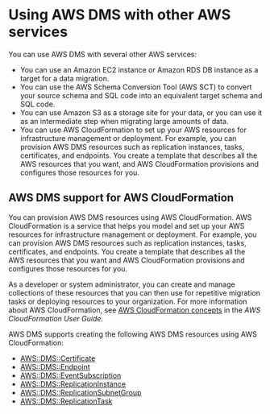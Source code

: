 # Using AWS DMS with other AWS services<a name="CHAP_Introduction.AWS"></a>

You can use AWS DMS with several other AWS services:
+ You can use an Amazon EC2 instance or Amazon RDS DB instance as a target for a data migration\.
+ You can use the AWS Schema Conversion Tool \(AWS SCT\) to convert your source schema and SQL code into an equivalent target schema and SQL code\.
+ You can use Amazon S3 as a storage site for your data, or you can use it as an intermediate step when migrating large amounts of data\.
+ You can use AWS CloudFormation to set up your AWS resources for infrastructure management or deployment\. For example, you can provision AWS DMS resources such as replication instances, tasks, certificates, and endpoints\. You create a template that describes all the AWS resources that you want, and AWS CloudFormation provisions and configures those resources for you\.

## AWS DMS support for AWS CloudFormation<a name="CHAP_Introduction.AWS.CloudFormation"></a>

You can provision AWS DMS resources using AWS CloudFormation\. AWS CloudFormation is a service that helps you model and set up your AWS resources for infrastructure management or deployment\. For example, you can provision AWS DMS resources such as replication instances, tasks, certificates, and endpoints\. You create a template that describes all the AWS resources that you want and AWS CloudFormation provisions and configures those resources for you\.

As a developer or system administrator, you can create and manage collections of these resources that you can then use for repetitive migration tasks or deploying resources to your organization\. For more information about AWS CloudFormation, see [AWS CloudFormation concepts](https://docs.aws.amazon.com/AWSCloudFormation/latest/UserGuide/cfn-whatis-concepts.html) in the *AWS CloudFormation User Guide\.*

AWS DMS supports creating the following AWS DMS resources using AWS CloudFormation:
+ [AWS::DMS::Certificate](https://docs.aws.amazon.com/AWSCloudFormation/latest/UserGuide/aws-resource-dms-certificate.html)
+ [AWS::DMS::Endpoint](https://docs.aws.amazon.com/AWSCloudFormation/latest/UserGuide/aws-resource-dms-endpoint.html)
+ [AWS::DMS::EventSubscription](https://docs.aws.amazon.com/AWSCloudFormation/latest/UserGuide/aws-resource-dms-eventsubscription.html)
+ [AWS::DMS::ReplicationInstance](https://docs.aws.amazon.com/AWSCloudFormation/latest/UserGuide/aws-resource-dms-replicationinstance.html)
+ [AWS::DMS::ReplicationSubnetGroup](https://docs.aws.amazon.com/AWSCloudFormation/latest/UserGuide/aws-resource-dms-replicationsubnetgroup.html)
+ [AWS::DMS::ReplicationTask](https://docs.aws.amazon.com/AWSCloudFormation/latest/UserGuide/aws-resource-dms-replicationtask.html)